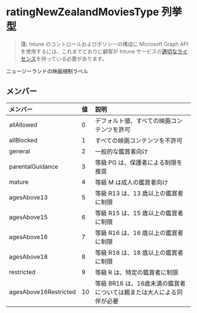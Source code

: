 # <a name="ratingnewzealandmoviestype-enum-type"></a>ratingNewZealandMoviesType 列挙型

> **注:** Intune のコントロールおよびポリシーの構成に Microsoft Graph API を使用するには、これまでどおりに顧客が Intune サービスの[適切なライセンス](https://go.microsoft.com/fwlink/?linkid=839381)を持っている必要があります。

ニュージーランドの映画規制ラベル
## <a name="members"></a>メンバー
|メンバー|値|説明|
|:---|:---|:---|
|allAllowed|0|デフォルト値、すべての映画コンテンツを許可|
|allBlocked|1|すべての映画コンテンツを不許可|
|general|2|一般的な鑑賞者向け|
|parentalGuidance|3|等級 PG は、保護者による制限を推奨|
|mature|4|等級 M は成人の鑑賞者向け|
|agesAbove13|5|等級 R13 は、13 歳以上の鑑賞者に制限|
|agesAbove15|6|等級 R15 は、15 歳以上の鑑賞者に制限|
|agesAbove16|7|等級 R16 は、16 歳以上の鑑賞者に制限|
|agesAbove18|8|等級 R18 は、18 歳以上の鑑賞者に制限|
|restricted|9|等級 R は、特定の鑑賞者に制限|
|agesAbove16Restricted|10|等級 BR16 は、16歳未満の鑑賞者については親または大人による同伴が必要|



